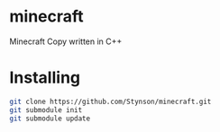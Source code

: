 # minecraft
Minecraft Copy written in C++

# Installing

```bash
git clone https://github.com/Stynson/minecraft.git
git submodule init
git submodule update
```

